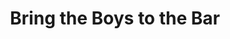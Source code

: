 ---
abv: 7.0%
alt:
availability: Keg
bitterness: 
description: Mango, lactose, and a touch of vanilla. 7% ABV and super smooth.
gravity: 
hops: 
ibu: 42
img: bring-the-boys-to-the-bar.jpg
layout: beer
malt: 
modal-id: bring-the-boys-to-the-bar
title: Bring the Boys to the Bar
on-tap: nope
sourness: 
style: Hazy IPA Aged on Mangoes
---